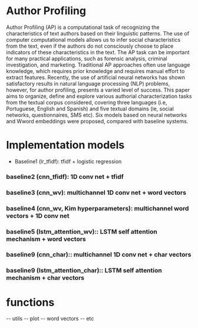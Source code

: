 # Author Profiling 
Author Profiling (AP) is a computational task of recognizing the characteristics of text
authors based on their linguistic patterns. The use of computer computational models allows
us to infer social characteristics from the text, even if the authors do not consciously choose
to place indicators of these characteristics in the text. The AP task can be important
for many practical applications, such as forensic analysis, criminal investigation, and
marketing. Traditional AP approaches often use language knowledge, which requires prior
knowledge and requires manual effort to extract features. Recently, the use of artificial
neural networks has shown satisfactory results in natural language processing (NLP)
problems, however, for author profiling, presents a varied level of success. This paper aims
to organize, define and explore various authorial characterization tasks from the textual
corpus considered, covering three languages (i.e, Portuguese, English and Spanish) and
five textual domains (ie, social networks, questionnaires, SMS etc). Six models based on
neural networks and Wword embeddings were proposed, compared with baseline systems.

# Implementation models

- Baseline1 (lr_tfidf): tfidf + logistic regression

### baseline2 (cnn_tfidf): 1D conv net + tfidf

### baseline3 (cnn_wv): multichannel 1D conv net + word vectors

### baseline4 (cnn_wv, Kim hyperparameters): multichannel word vectors + 1D conv net

### baseline5 (lstm_attention_wv):: LSTM self attention mechanism + word vectors

### baseline9 (cnn_char):: multichannel 1D conv net + char vectors

### baseline9 (lstm_attention_char):: LSTM self attention mechanism + char vectors

# functions

-- utils
-- plot
-- word vectors
-- etc

